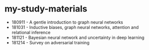 # my-study-materials

* 180911 - A gentle introduction to graph neural networks
* 181031 - Inductive biases, graph neural networks, attention and relational inference
* 181121 - Bayesian neural network and uncertainty in deep learning
* 181214 - Survey on adversarial training
